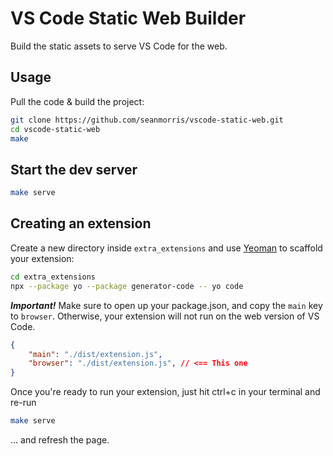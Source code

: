 # VS Code Static Web Builder

Build the static assets to serve VS Code for the web.

## Usage

Pull the code & build the project:

```bash
git clone https://github.com/seanmorris/vscode-static-web.git
cd vscode-static-web
make
```

## Start the dev server

```bash
make serve
```

## Creating an extension

Create a new directory inside `extra_extensions` and use [Yeoman](https://yeoman.io/) to scaffold your extension:

```bash
cd extra_extensions
npx --package yo --package generator-code -- yo code
```

***Important!***
Make sure to open up your package.json, and copy the `main` key to `browser`.
Otherwise, your extension will not run on the web version of VS Code.

```json
{
    "main": "./dist/extension.js",
    "browser": "./dist/extension.js", // <== This one
}
```

Once you're ready to run your extension, just hit ctrl+c in your terminal and re-run

```bash
make serve
```

... and refresh the page.
